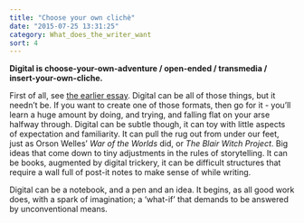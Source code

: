 ```yaml
---
title: "Choose your own clichè"
date: "2015-07-25 13:31:25"
category: What_does_the_writer_want
sort: 4
---
```


**Digital is choose-your-own-adventure / open-ended / transmedia /
insert-your-own-cliche.**

First of all, see [the earlier essay](/What_does_the_reader_want/Choose_your_own_adventure.html).
Digital can be all of those things, but it needn’t be. If you want to
create one of those formats, then go for it - you’ll learn a huge amount
by doing, and trying, and falling flat on your arse halfway through.
Digital can be subtle though, it can toy with little aspects of
expectation and familiarity. It can pull the rug out from under our
feet, just as Orson Welles’ *War of the Worlds* did, or *The Blair Witch
Project*. Big ideas that come down to tiny adjustments in the rules of
storytelling. It can be books, augmented by digital trickery, it can be
difficult structures that require a wall full of post-it notes to make
sense of while writing.

Digital can be a notebook, and a pen and an idea. It begins, as all good
work does, with a spark of imagination; a ‘what-if’ that demands to be
answered by unconventional means.
